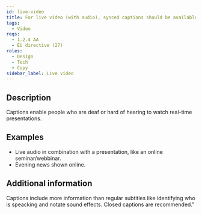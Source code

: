 ```yaml
---
id: live-video
title: For live video (with audio), synced captions should be available, unless the video can be experienced later, then it shall be captioned or have a text alternative within 14 days
tags:
  - Video
reqs:
  - 1.2.4 AA
  - EU directive (27)
roles:
  - Design
  - Tech
  - Copy
sidebar_label: Live video
---
```


## Description

Captions enable people who are deaf or hard of hearing to watch real-time presentations.

## Examples

- Live audio in combination with a presentation, like an online seminar/webbinar.
- Evening news shown online.

## Additional information

Captions include more information than regular subtitles like identifying who is speacking and notate sound effects. Closed captions are recommended."

